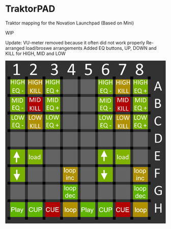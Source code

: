 # TraktorPAD
Traktor mapping for the Novation Launchpad (Based on Mini)

WIP

Update:
VU-meter removed because it often did not work properly
Re-arranged load/broswe arrangements
Added EQ buttons, UP, DOWN and KILL for HIGH, MID and LOW


![Preview](https://github.com/Patrik356b/TraktorPAD/blob/rc1/launchpad-mini_key-layout-DEFAULT.png)
